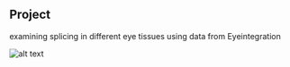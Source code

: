 ## Project

examining splicing in different eye tissues using data from Eyeintegration

![alt text](https://github.com/vinay-swamy/eyeintegration_splicing/blob/master/dag.svg)
